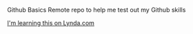 Github Basics
Remote repo to help me test out my Github skills

[I'm learning this on Lynda.com](www.lynda.com)
